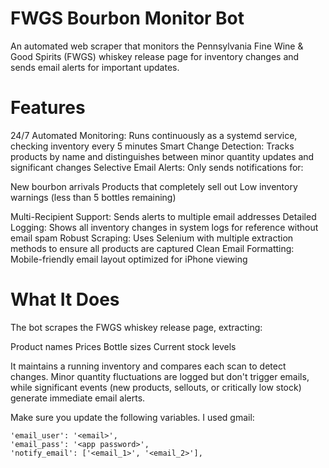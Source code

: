 # FWGS Bourbon Monitor Bot

An automated web scraper that monitors the Pennsylvania Fine Wine & Good Spirits (FWGS) whiskey release page for inventory changes and sends email alerts for important updates.

# Features

24/7 Automated Monitoring: Runs continuously as a systemd service, checking inventory every 5 minutes
Smart Change Detection: Tracks products by name and distinguishes between minor quantity updates and significant changes
Selective Email Alerts: Only sends notifications for:

New bourbon arrivals
Products that completely sell out
Low inventory warnings (less than 5 bottles remaining)

Multi-Recipient Support: Sends alerts to multiple email addresses
Detailed Logging: Shows all inventory changes in system logs for reference without email spam
Robust Scraping: Uses Selenium with multiple extraction methods to ensure all products are captured
Clean Email Formatting: Mobile-friendly email layout optimized for iPhone viewing

# What It Does
The bot scrapes the FWGS whiskey release page, extracting:

Product names
Prices
Bottle sizes
Current stock levels

It maintains a running inventory and compares each scan to detect changes. Minor quantity fluctuations are logged but don't trigger emails, while significant events (new products, sellouts, or critically low stock) generate immediate email alerts.


Make sure you update the following variables. I used gmail:

    'email_user': '<email>',
    'email_pass': '<app password>',
    'notify_email': ['<email_1>', '<email_2>'],
